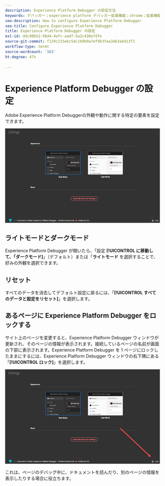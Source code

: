 ```yaml
---
description: Experience Platform Debugger の設定方法
keywords: デバッガー；experience platform デバッガー拡張機能；chrome；拡張機能；設定
seo-description: How to configure Experience Platform Debugger
seo-title: Configure Experience Platform Debugger
title: Experience Platform Debugger の設定
exl-id: ddc90b52-56d4-4efc-aad7-5a2c430e7dfe
source-git-commit: f129c215ebc5dc169b9a7ef9b3faa3463ab413f3
workflow-type: tm+mt
source-wordcount: '163'
ht-degree: 47%

---
```


# Experience Platform Debugger の設定

Adobe Experience Platform Debuggerの外観や動作に関する特定の要素を設定できます。

![](images/settings.jpg)

## ライトモードとダークモード

Experience Platform Debugger が開いたら、「設定 **[!UICONTROL に移動して、「**&#x200B;**ダークモード]**」（デフォルト）または「**ライトモード** を選択することで、好みの外観を選択できます。

## リセット

すべてのデータを消去してデフォルト設定に戻るには、「**[!UICONTROL すべてのデータと設定をリセット]**」を選択します。

## あるページに Experience Platform Debugger をロックする

サイト上のページを変更すると、Experience Platform Debugger ウィンドウが更新され、そのページの情報が表示されます。接続しているページの名前が画面の下部に表示されます。Experience Platform Debugger を 1 ページにロックしたままにするには、Experience Platform Debugger ウィンドウの右下隅にある「**[!UICONTROL ロック]**」を選択します。

![](images/lock.jpg)

これは、ページのデバッグ中に、ドキュメントを読んだり、別のページの情報を表示したりする場合に役立ちます。
